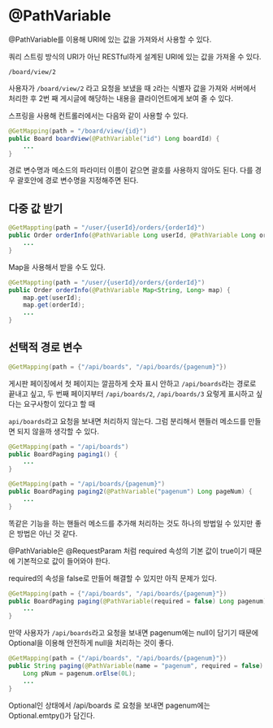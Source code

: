 # @PathVariable  

@PathVariable를 이용해 URI에 있는 값을 가져와서 사용할 수 있다.  

쿼리 스트링 방식의 URI가 아닌 RESTful하게 설계된 URI에 있는 값을 가져올 수 있다.  

```text
/board/view/2
```

사용자가 `/board/view/2` 라고 요청을 보냈을 때 `2`라는 식별자 값을 가져와 서버에서 처리한 후 2번 째 게시글에 해당하는 내용을 클라이언트에게 보여 줄 수 있다.   

스프링을 사용해 컨트롤러에서는 다음와 같이 사용할 수 있다.  

```java
@GetMapping(path = "/board/view/{id}")
public Board boardView(@PathVariable("id") Long boardId) {
    ...
}
```

경로 변수명과 메소드의 파라미터 이름이 같으면 괄호를 사용하지 않아도 된다. 다를 경우 괄호안에 경로 변수명을 지정해주면 된다.  

## 다중 값 받기

```java
@GetMappting(path = "/user/{userId}/orders/{orderId}")
public Order orderInfo(@PathVariable Long userId, @PathVariable Long orderId) {
    ...
}
```

Map을 사용해서 받을 수도 있다.  

```java
@GetMappting(path = "/user/{userId}/orders/{orderId}")
public Order orderInfo(@PathVariable Map<String, Long> map) {
    map.get(userId);
    map.get(orderId);
    ...
}
```

## 선택적 경로 변수  

```java
@GetMapping(path = {"/api/boards", "/api/boards/{pagenum}"})
```

게시판 페이징에서 첫 페이지는 깔끔하게 숫자 표시 안하고 `/api/boards`라는 경로로 끝내고 싶고, 두 번째 페이지부터 `/api/boards/2`, `/api/boards/3` 요렇게 표시하고 싶다는 요구사항이 있다고 할 때  

`api/boards`라고 요청을 보내면 처리하지 않는다. 그럼 분리해서 핸들러 메소드를 만들면 되지 않을까 생각할 수 있다.  

```java
@GetMapping(path = "/api/boards")
public BoardPaging paging1() {
    ...
}

@GetMapping(path = "/api/boards/{pagenum}")
public BoardPaging paging2(@PathVariable("pagenum") Long pageNum) {
    ...
}
```

똑같은 기능을 하는 핸들러 메소드를 추가해 처리하는 것도 하나의 방법일 수 있지만 좋은 방법은 아닌 것 같다.  

@PathVariable은 @RequestParam 처럼 required 속성의 기본 값이 true이기 때문에 기본적으로 값이 들어와야 한다.  

required의 속성을 false로 만들어 해결할 수 있지만 아직 문제가 있다.  

```java
@GetMapping(path = {"/api/boards", "/api/boards/{pagenum}"})
public BoardPaging paging(@PathVariable(required = false) Long pagenum) {
    ...
}
```

만약 사용자가 `/api/boards`라고 요청을 보내면 pagenum에는 null이 담기기 때문에 Optional을 이용해 안전하게 null을 처리하는 것이 좋다.  

```java
@GetMapping(path = {"/api/boards", "/api/boards/{pagenum}"})
public String paging(@PathVariable(name = "pagenum", required = false) Optional<Long> pagenum) {
    Long pNum = pagenum.orElse(0L);
    ...
}
```

Optional인 상태에서 /api/boards 로 요청을 보내면 pagenum에는 Optional.emtpy()가 담긴다.